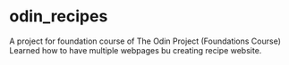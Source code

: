 # odin_recipes
A project for foundation course of The Odin Project (Foundations Course)
Learned how to have multiple webpages bu creating recipe website.
